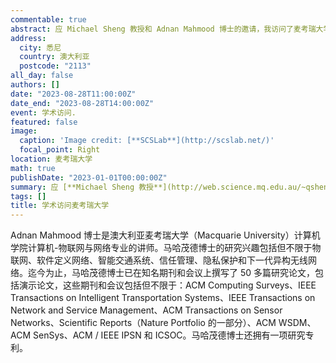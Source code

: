 ```yaml
---
commentable: true
abstract: 应 Michael Sheng 教授和 Adnan Mahmood 博士的邀请，我访问了麦考瑞大学。访问期间，我与 Adnan 博士讨论了学术问题，并参观了美丽的校园。
address:
  city: 悉尼
  country: 澳大利亚
  postcode: "2113"
all_day: false
authors: []
date: "2023-08-28T11:00:00Z"
date_end: "2023-08-28T14:00:00Z"
event: 学术访问.
featured: false
image:
  caption: 'Image credit: [**SCSLab**](http://scslab.net/)'
  focal_point: Right
location: 麦考瑞大学
math: true
publishDate: "2023-01-01T00:00:00Z"
summary: 应 [**Michael Sheng 教授**](http://web.science.mq.edu.au/~qsheng/) 和 [**Adnan Mahmood 博士**](https://researchers.mq.edu.au/en/persons/adnan-mahmood)的邀请，我访问了麦考瑞大学。访问期间，我与 Adnan 博士讨论了学术问题，并参观了美丽的校园。
tags: []
title: 学术访问麦考瑞大学
---
```

Adnan Mahmood 博士是澳大利亚麦考瑞大学（Macquarie University）计算机学院计算机-物联网与网络专业的讲师。马哈茂德博士的研究兴趣包括但不限于物联网、软件定义网络、智能交通系统、信任管理、隐私保护和下一代异构无线网络。迄今为止，马哈茂德博士已在知名期刊和会议上撰写了 50 多篇研究论文，包括演示论文，这些期刊和会议包括但不限于：ACM Computing Surveys、IEEE Transactions on Intelligent Transportation Systems、IEEE Transactions on Network and Service Management、ACM Transactions on Sensor Networks、Scientific Reports（Nature Portfolio 的一部分）、ACM WSDM、ACM SenSys、ACM / IEEE IPSN 和 ICSOC。马哈茂德博士还拥有一项研究专利。

